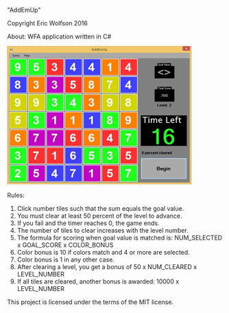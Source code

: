 "AddEmUp"

Copyright Eric Wolfson 2016

About:
WFA application written in C#

![Alt text](/demo/screenshot.jpg?raw=true "Screenshot")

Rules:
1) Click number tiles such that the sum equals the goal value.
2) You must clear at least 50 percent of the level to advance.
3) If you fail and the timer reaches 0, the game ends. 
4) The number of tiles to clear increases with the level number.
5) The formula for scoring when goal value is matched is:
          NUM_SELECTED x GOAL_SCORE x COLOR_BONUS
6) Color bonus is 10 if colors match and 4 or more are selected.
7) Color bonus is 1 in any other case.
8) After clearing a level, you get a bonus of 
              50 x NUM_CLEARED x LEVEL_NUMBER
9) If all tiles are cleared, another bonus is awarded: 
                   10000 x LEVEL_NUMBER

This project is licensed under the terms of the MIT license.
